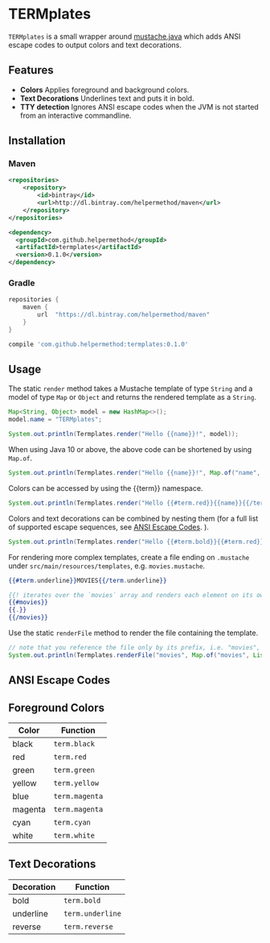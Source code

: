 # TERMplates

`TERMplates` is a small wrapper around [mustache.java](https://github.com/spullara/mustache.java) which adds
ANSI escape codes to output colors and text decorations.

## Features

* **Colors** Applies foreground and background colors.
* **Text Decorations** Underlines text and puts it in bold.
* **TTY detection** Ignores ANSI escape codes when the JVM is not started from an interactive commandline.

## Installation

### Maven

```xml
<repositories>
    <repository>
        <id>bintray</id>
        <url>http://dl.bintray.com/helpermethod/maven</url>
    </repository>
</repositories>

<dependency>
  <groupId>com.github.helpermethod</groupId>
  <artifactId>termplates</artifactId>
  <version>0.1.0</version>
</dependency>
```

### Gradle

```groovy
repositories {
    maven {
        url  "https://dl.bintray.com/helpermethod/maven"
    }
}

compile 'com.github.helpermethod:termplates:0.1.0'
```

## Usage

The static `render` method takes a Mustache template of type `String` and a model of type `Map` or `Object`
and returns the rendered template as a `String`.

```java
Map<String, Object> model = new HashMap<>();
model.name = "TERMplates";

System.out.println(Termplates.render("Hello {{name}}!", model));
```

When using Java 10 or above, the above code can be shortened by using `Map.of`.

```java
System.out.println(Termplates.render("Hello {{name}}!", Map.of("name", "TERMplates")));
```

Colors can be accessed by using the {{term}} namespace.

```java
System.out.println(Termplates.render("Hello {{#term.red}}{{name}}{{/term.red}}", Map.of("name", "TERMplates")));
```

Colors and text decorations can be combined by nesting them (for a full list of supported escape sequences, see [ANSI Escape Codes](#ansi-escape-codes).
).

```java
System.out.println(Termplates.render("Hello {{#term.bold}}{{#term.red}}{{name}}{{/term.red}}{{term.bold}}", Map.of("name", "TERMplates")));
```

For rendering more complex templates, create a file ending on `.mustache` under `src/main/resources/templates`, e.g.
`movies.mustache`.

```hbs
{{#term.underline}}MOVIES{{/term.underline}}

{{! iterates over the `movies` array and renders each element on its own line }}
{{#movies}}
{{.}}
{{/movies}}
```

Use the static `renderFile` method to render the file containing the template.

```java
// note that you reference the file only by its prefix, i.e. "movies", not "movies.mustache"
System.out.println(Termplates.renderFile("movies", Map.of("movies", List.of("Evil Dead", "Evil Dead 2", "Army Of Darkness"))));
```

## ANSI Escape Codes

## Foreground Colors

| Color | Function |
| --- | --- |
| black | `term.black` |
| red | `term.red` |
| green | `term.green` |
| yellow | `term.yellow` |
| blue | `term.magenta` |
| magenta | `term.magenta` |
| cyan | `term.cyan` |
| white | `term.white` |

## Text Decorations

| Decoration | Function |
| --- | --- |
| bold | `term.bold` |
| underline | `term.underline` |
| reverse | `term.reverse` |
